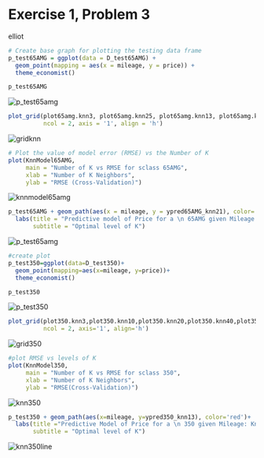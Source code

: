 Exercise 1, Problem 3
================
elliot

``` r
# Create base graph for plotting the testing data frame
p_test65AMG = ggplot(data = D_test65AMG) + 
  geom_point(mapping = aes(x = mileage, y = price)) +
  theme_economist()

p_test65AMG
```

![p_test65amg](https://user-images.githubusercontent.com/47119252/52541403-328e3d80-2d5a-11e9-843b-5081175cae22.png)

``` r
plot_grid(plot65amg.knn3, plot65amg.knn25, plot65amg.knn13, plot65amg.knn50, plot65amg.knn17, plot65amg.knn100,
          ncol = 2, axis = '1', align = 'h')
```

![gridknn](https://user-images.githubusercontent.com/47119252/52541496-5f8f2000-2d5b-11e9-8b11-13f68f3a84dc.png)

``` r
# Plot the value of model error (RMSE) vs the Number of K
plot(KnnModel65AMG, 
     main = "Number of K vs RMSE for sclass 65AMG", 
     xlab = "Number of K Neighbors", 
     ylab = "RMSE (Cross-Validation)")
```

![knnmodel65amg](https://user-images.githubusercontent.com/47119252/52541517-b3016e00-2d5b-11e9-9c83-afb0d36b0edd.png)

``` r
p_test65AMG + geom_path(aes(x = mileage, y = ypred65AMG_knn21), color='red') +
  labs(title = "Predictive model of Price for a \n 65AMG given Mileage: KNN = 21", 
       subtitle = "Optimal level of K")
```

![p_test65amg](https://user-images.githubusercontent.com/47119252/52541532-e7752a00-2d5b-11e9-9f5d-91d5c8caad3f.png)

``` r
#create plot
p_test350=ggplot(data=D_test350)+
  geom_point(mapping=aes(x=mileage, y=price))+
  theme_economist()

p_test350
```

![p_test350](https://user-images.githubusercontent.com/47119252/52541587-65393580-2d5c-11e9-966f-7fdcadd2657d.png)

``` r
plot_grid(plot350.knn3,plot350.knn10,plot350.knn20,plot350.knn40,plot350.knn60,plot350.knn80,plot350.knn100,plot350.knn120,
          ncol = 2, axis='1', align='h')
```

![grid350](https://user-images.githubusercontent.com/47119252/52541599-987bc480-2d5c-11e9-8c9a-213922277f60.png)

``` r
#plot RMSE vs levels of K
plot(KnnModel350, 
     main = "Number of K vs RMSE for sclass 350",
     xlab = "Number of K Neighbors",
     ylab = "RMSE(Cross-Validation)")
```

![knn350](https://user-images.githubusercontent.com/47119252/52543005-4f7f3c80-2d6b-11e9-81ee-36404136e07e.png)

``` r
p_test350 + geom_path(aes(x=mileage, y=ypred350_knn13), color='red')+
  labs(title ="Predictive Model of Price for a \n 350 given Mileage: Knn= 13",
       subtitle = "Optimal level of K")
```

![knn350line](https://user-images.githubusercontent.com/47119252/52543017-72115580-2d6b-11e9-9f17-233e9be4ee94.png)
